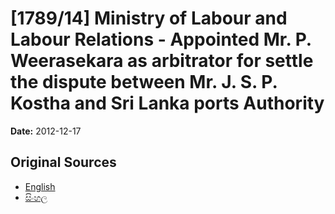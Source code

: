 # [1789/14] Ministry of Labour and Labour Relations - Appointed Mr. P. Weerasekara as arbitrator for settle the dispute between Mr. J. S. P. Kostha and Sri Lanka ports Authority

**Date:** 2012-12-17

## Original Sources

- [English](https://documents.gov.lk/view/extra-gazettes/2012/12/1789-14_E.pdf)
- [සිංහල](https://documents.gov.lk/view/extra-gazettes/2012/12/1789-14_S.pdf)
